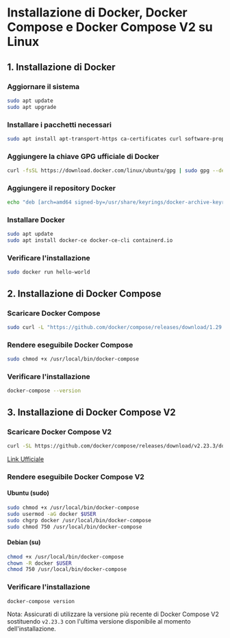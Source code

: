 # Installazione di Docker, Docker Compose e Docker Compose V2 su Linux

## 1. Installazione di Docker

### Aggiornare il sistema
```bash
sudo apt update
sudo apt upgrade
```

### Installare i pacchetti necessari
```bash
sudo apt install apt-transport-https ca-certificates curl software-properties-common
```

### Aggiungere la chiave GPG ufficiale di Docker
```bash
curl -fsSL https://download.docker.com/linux/ubuntu/gpg | sudo gpg --dearmor -o /usr/share/keyrings/docker-archive-keyring.gpg
```

### Aggiungere il repository Docker
```bash
echo "deb [arch=amd64 signed-by=/usr/share/keyrings/docker-archive-keyring.gpg] https://download.docker.com/linux/ubuntu $(lsb_release -cs) stable" | sudo tee /etc/apt/sources.list.d/docker.list > /dev/null
```

### Installare Docker
```bash
sudo apt update
sudo apt install docker-ce docker-ce-cli containerd.io
```

### Verificare l'installazione
```bash
sudo docker run hello-world
```

## 2. Installazione di Docker Compose

### Scaricare Docker Compose
```bash
sudo curl -L "https://github.com/docker/compose/releases/download/1.29.2/docker-compose-$(uname -s)-$(uname -m)" -o /usr/local/bin/docker-compose
```

### Rendere eseguibile Docker Compose
```bash
sudo chmod +x /usr/local/bin/docker-compose
```

### Verificare l'installazione
```bash
docker-compose --version
```

## 3. Installazione di Docker Compose V2

### Scaricare Docker Compose V2
```bash
curl -SL https://github.com/docker/compose/releases/download/v2.23.3/docker-compose-linux-x86_64 -o /usr/local/bin/docker-compose
```

[Link Ufficiale](https://docs.docker.com/compose/install/standalone/ "Link")

### Rendere eseguibile Docker Compose V2

#### Ubuntu (sudo)
```bash
sudo chmod +x /usr/local/bin/docker-compose
sudo usermod -aG docker $USER
sudo chgrp docker /usr/local/bin/docker-compose
sudo chmod 750 /usr/local/bin/docker-compose
```

#### Debian (su)
```bash
chmod +x /usr/local/bin/docker-compose
chown -R docker $USER
chmod 750 /usr/local/bin/docker-compose
```

### Verificare l'installazione
```bash
docker-compose version
```

Nota: Assicurati di utilizzare la versione più recente di Docker Compose V2 sostituendo `v2.23.3` con l'ultima versione disponibile al momento dell'installazione.
